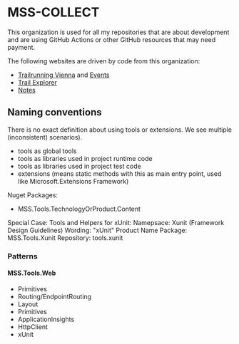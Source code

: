 # MSS-COLLECT

This organization is used for all my repositories that are about development and are using GitHub Actions or other GitHub resources that may need payment.

The following websites are driven by code from this organization:

- [Trailrunning Vienna](https://trailrunningvienna.at) and [Events](https://events.Trailrunningvienna.at)
- [Trail Explorer](https://trex.trailrunningvienna.at)
- [Notes](https://notes.mss-collect.com)


## Naming conventions

There is no exact definition about using tools or extensions.
We see multiple (inconsistent) scenarios).

- tools as global tools
- tools as libraries used in project runtime code
- tools as libraries used in project test code
- extensions (means static methods with this as main entry point, used like Microsoft.Extensions Framework)

Nuget Packages: 

- MSS.Tools.TechnologyOrProduct.Content

Special Case: Tools and Helpers for xUnit:
Namepsace: Xunit (Framework Design Guidelines)
Wording: "xUnit" Product Name
Package: MSS.Tools.Xunit
Repository: tools.xunit

### Patterns

#### MSS.Tools.Web
- Primitives
- Routing/EndpointRouting
- Layout
- Primitives
- ApplicationInsights
- HttpClient
- xUnit
  

